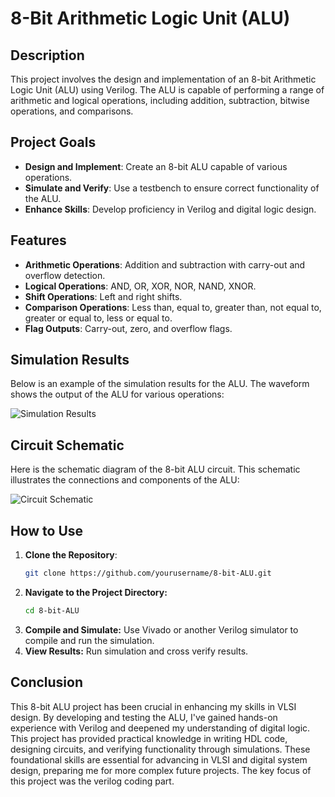 # 8-Bit Arithmetic Logic Unit (ALU)

## Description

This project involves the design and implementation of an 8-bit Arithmetic Logic Unit (ALU) using Verilog. The ALU is capable of performing a range of arithmetic and logical operations, including addition, subtraction, bitwise operations, and comparisons.

## Project Goals

- **Design and Implement**: Create an 8-bit ALU capable of various operations.
- **Simulate and Verify**: Use a testbench to ensure correct functionality of the ALU.
- **Enhance Skills**: Develop proficiency in Verilog and digital logic design.

## Features

- **Arithmetic Operations**: Addition and subtraction with carry-out and overflow detection.
- **Logical Operations**: AND, OR, XOR, NOR, NAND, XNOR.
- **Shift Operations**: Left and right shifts.
- **Comparison Operations**: Less than, equal to, greater than, not equal to, greater or equal to, less or equal to.
- **Flag Outputs**: Carry-out, zero, and overflow flags.

## Simulation Results

Below is an example of the simulation results for the ALU. The waveform shows the output of the ALU for various operations:

![Simulation Results](images/simulation_results.png)

## Circuit Schematic

Here is the schematic diagram of the 8-bit ALU circuit. This schematic illustrates the connections and components of the ALU:

![Circuit Schematic](images/circuit_schematic.png)

## How to Use

1. **Clone the Repository**:
   ```bash
   git clone https://github.com/yourusername/8-bit-ALU.git
2. **Navigate to the Project Directory:**
   ```bash
   cd 8-bit-ALU
3. **Compile and Simulate:**
   Use Vivado or another Verilog simulator to compile and run the simulation.
4. **View Results:**
   Run simulation and cross verify results. 

## Conclusion

This 8-bit ALU project has been crucial in enhancing my skills in VLSI design. By developing and testing the ALU, I've gained hands-on experience with Verilog and deepened my understanding of digital logic. This project has provided practical knowledge in writing HDL code, designing circuits, and verifying functionality through simulations. These foundational skills are essential for advancing in VLSI and digital system design, preparing me for more complex future projects. The key focus of this project was the verilog coding part. 
